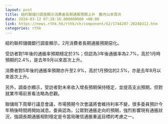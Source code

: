 ```yaml
---
layout: post
title: 紐約聯儲行調查顯示消費者長期通脹預期上升　數月以來首次
date: 2024-03-12 07:28:16.000000000 +08:00
link: https://news.rthk.hk/rthk/ch/component/k2/1744207-20240312.htm
categories: rthk
---
```


紐約聯邦儲備銀行調查顯示，2月消費者長期通脹預期惡化。

受訪者對1年後的通脹率預期穩定於3%；但認為3年後通脹率為2.7%，高於1月時預期的2.4%，是去年9月以來首次上升。

消費者對5年後的通脹率預期亦升至2.9%，高於1月預估的2.5%，亦是去年8月以來首次上升。

另外，調查亦顯示，受訪者對未來收入增長預期保持穩定，並提高支出預期，但對就業市場前景看法略為悲觀。

聯儲局下周舉行議息會議，市場預期今次會議將會維持利率不變，很多委員預計今年稍後時間將開始減息。委員認為，公眾對通脹走向的預期，強烈影響現有通脹狀況，強調長期通脹相對穩定是令當局確信通脹重返目標的考慮之一。

